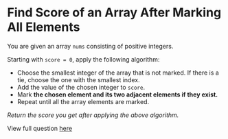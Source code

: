 # **Find Score of an Array After Marking All Elements**

You are given an array `nums` consisting of positive integers.

Starting with `score = 0`, apply the following algorithm:

- Choose the smallest integer of the array that is not marked. If there is a tie, choose the one with the smallest index.
- Add the value of the chosen integer to `score`.
- Mark **the chosen element and its two adjacent elements if they exist.**
- Repeat until all the array elements are marked.

_Return the score you get after applying the above algorithm._

View full question <a href="https://leetcode.com/problems/find-score-of-an-array-after-marking-all-elements?envType=daily-question&envId=2024-12-13D">here</a>
